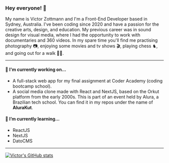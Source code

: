 ### Hey everyone! 👋

My name is Victor Zottmann and I'm a Front-End Developer based in Sydney, Australia. I've been coding since 2020 and have a passion for the creative arts, design, and education. My previous career was in sound design for visual media, where I had the opportunity to work with documentaries and 360 videos. In my spare time you'll find me practising photography  📷, enjoying some movies and tv shows  🎬, playing chess  ♞, and going out for a walk  🚶‍♂️.

---

#### 🔭   I'm currently working on...

- A full-stack web app for my final assignment at Coder Academy (coding bootcamp school).
- A social media clone made with React and NextJS, based on the Orkut platform from the early 2000s. This is part of an event held by Alura, a Brazilian tech school. You can find it in my repos under the name of **AluraKut**.

#### 🌱   I’m currently learning...

- ReactJS
- NextJS
- DatoCMS

---

<!--
**victorzottmann/victorzottmann** is a ✨ _special_ ✨ repository because its `README.md` (this file) appears on your GitHub profile.

Here are some ideas to get you started:

- 🔭 I’m currently working on ...
- 🌱 I’m currently learning ...
- 👯 I’m looking to collaborate on ...
- 🤔 I’m looking for help with ...
- 💬 Ask me about ...
- 📫 How to reach me: ...
- 😄 Pronouns: ...
- ⚡ Fun fact: ...
-->
[![Victor's GitHub stats](https://github-readme-stats.vercel.app/api?username=victorzottmann&show_icons=true&theme=dark)](https://github.com/victorzottmann/github-readme-stats)
